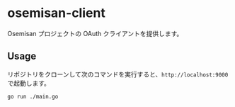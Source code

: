 # osemisan-client

Osemisan プロジェクトの OAuth クライアントを提供します。

## Usage

リポジトリをクローンして次のコマンドを実行すると、`http://localhost:9000` で起動します。

```
go run ./main.go
```
